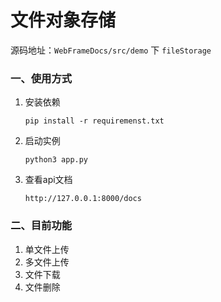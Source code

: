 # 文件对象存储

源码地址：`WebFrameDocs/src/demo`  下  `fileStorage`

### 一、使用方式

1. 安装依赖
   
    ```shell
   pip install -r requiremenst.txt
   ```
2. 启动实例
   
    ```shell
    python3 app.py
    ```
   
3. 查看api文档

    ```shell
    http://127.0.0.1:8000/docs
    ```

### 二、目前功能

1. 单文件上传
2. 多文件上传
3. 文件下载
4. 文件删除